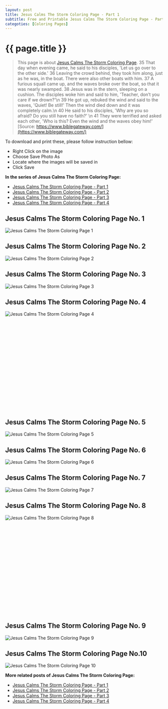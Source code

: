 ```yaml
---
layout: post
title: Jesus Calms The Storm Coloring Page - Part 1
subtitle: Free and Printable Jesus Calms The Storm Coloring Page - Part 1
categoties: [Coloring Pages]
---
```

{{ page.title }}
================
> This page is about [Jesus Calms The Storm Coloring Page](https://freecoloringpages.github.io/). 35 That day when evening came, he said to his disciples, 'Let us go over to the other side.' 36 Leaving the crowd behind, they took him along, just as he was, in the boat. There were also other boats with him. 37 A furious squall came up, and the waves broke over the boat, so that it was nearly swamped. 38 Jesus was in the stern, sleeping on a cushion. The disciples woke him and said to him, 'Teacher, don’t you care if we drown?'\n 39 He got up, rebuked the wind and said to the waves, 'Quiet! Be still!' Then the wind died down and it was completely calm.\n 40 He said to his disciples, 'Why are you so afraid? Do you still have no faith?' \n 41 They were terrified and asked each other, 'Who is this? Even the wind and the waves obey him!' [Source: https://www.biblegateway.com/](https://www.biblegateway.com/)

To download and print these, please follow instruction bellow:
* Right Click on the image 
* Choose Save Photo As 
* Locate where the images will be saved in 
* Click Save

**In the series of Jesus Calms The Storm Coloring Page:**

* [Jesus Calms The Storm Coloring Page - Part 1](https://freecoloringpages.github.io/2017/11/30/Jesus-Calms-The-Storm-Coloring-Page-part-1.html)
* [Jesus Calms The Storm Coloring Page - Part 2](https://freecoloringpages.github.io/2017/11/30/Jesus-Calms-The-Storm-Coloring-Page-part-2.html)
* [Jesus Calms The Storm Coloring Page - Part 3](https://freecoloringpages.github.io/2017/11/30/Jesus-Calms-The-Storm-Coloring-Page-part-3.html)
* [Jesus Calms The Storm Coloring Page - Part 4](https://freecoloringpages.github.io/2017/11/30/Jesus-Calms-The-Storm-Coloring-Page-part-4.html)

## Jesus Calms The Storm Coloring Page No. 1
![Jesus Calms The Storm Coloring Page 1](https://freecoloringpages.github.io/img1/Jesus-Calms-The-Storm-Coloring-Page%20(1).jpg "Jesus Calms The Storm Coloring Page 1")

## Jesus Calms The Storm Coloring Page No. 2
![Jesus Calms The Storm Coloring Page 2](https://freecoloringpages.github.io/img1/Jesus-Calms-The-Storm-Coloring-Page%20(2).jpg "Jesus Calms The Storm Coloring Page 2")

## Jesus Calms The Storm Coloring Page No. 3
![Jesus Calms The Storm Coloring Page 3](https://freecoloringpages.github.io/img1/Jesus-Calms-The-Storm-Coloring-Page%20(3).jpg "Jesus Calms The Storm Coloring Page 3")

## Jesus Calms The Storm Coloring Page No. 4
![Jesus Calms The Storm Coloring Page 4](https://freecoloringpages.github.io/img1/Jesus-Calms-The-Storm-Coloring-Page%20(4).jpg "Jesus Calms The Storm Coloring Page 4")

<script async src="//pagead2.googlesyndication.com/pagead/js/adsbygoogle.js"></script><!-- Texxtonly --><ins class="adsbygoogle" style="display:inline-block;width:336px;height:280px" data-ad-client="ca-pub-6753140515841889" data-ad-slot="3207852233"></ins><script>(adsbygoogle = window.adsbygoogle || []).push({}); </script>

## Jesus Calms The Storm Coloring Page No. 5
![Jesus Calms The Storm Coloring Page 5](https://freecoloringpages.github.io/img1/Jesus-Calms-The-Storm-Coloring-Page%20(5).jpg "Jesus Calms The Storm Coloring Page 5")

## Jesus Calms The Storm Coloring Page No. 6
![Jesus Calms The Storm Coloring Page 6](https://freecoloringpages.github.io/img1/Jesus-Calms-The-Storm-Coloring-Page%20(6).jpg "Jesus Calms The Storm Coloring Page 6")

## Jesus Calms The Storm Coloring Page No. 7
![Jesus Calms The Storm Coloring Page 7](https://freecoloringpages.github.io/img1/Jesus-Calms-The-Storm-Coloring-Page%20(7).jpg "Jesus Calms The Storm Coloring Page 7")

## Jesus Calms The Storm Coloring Page No. 8
![Jesus Calms The Storm Coloring Page 8](https://freecoloringpages.github.io/img1/Jesus-Calms-The-Storm-Coloring-Page%20(8).jpg "Jesus Calms The Storm Coloring Page 8")

<script async src="//pagead2.googlesyndication.com/pagead/js/adsbygoogle.js"></script><!-- Texxtonly --><ins class="adsbygoogle" style="display:inline-block;width:336px;height:280px" data-ad-client="ca-pub-6753140515841889" data-ad-slot="3207852233"></ins><script>(adsbygoogle = window.adsbygoogle || []).push({}); </script>

## Jesus Calms The Storm Coloring Page No. 9
![Jesus Calms The Storm Coloring Page 9](https://freecoloringpages.github.io/img1/Jesus-Calms-The-Storm-Coloring-Page%20(9).jpg "Jesus Calms The Storm Coloring Page 9")

## Jesus Calms The Storm Coloring Page No.10
![Jesus Calms The Storm Coloring Page 10](https://freecoloringpages.github.io/img1/Jesus-Calms-The-Storm-Coloring-Page%20(10).jpg "Jesus Calms The Storm Coloring Page 10")

**More related posts of Jesus Calms The Storm Coloring Page:**

* [Jesus Calms The Storm Coloring Page - Part 1](https://freecoloringpages.github.io/2017/11/30/Jesus-Calms-The-Storm-Coloring-Page-part-1.html)
* [Jesus Calms The Storm Coloring Page - Part 2](https://freecoloringpages.github.io/2017/11/30/Jesus-Calms-The-Storm-Coloring-Page-part-2.html)
* [Jesus Calms The Storm Coloring Page - Part 3](https://freecoloringpages.github.io/2017/11/30/Jesus-Calms-The-Storm-Coloring-Page-part-3.html)
* [Jesus Calms The Storm Coloring Page - Part 4](https://freecoloringpages.github.io/2017/11/30/Jesus-Calms-The-Storm-Coloring-Page-part-4.html)

